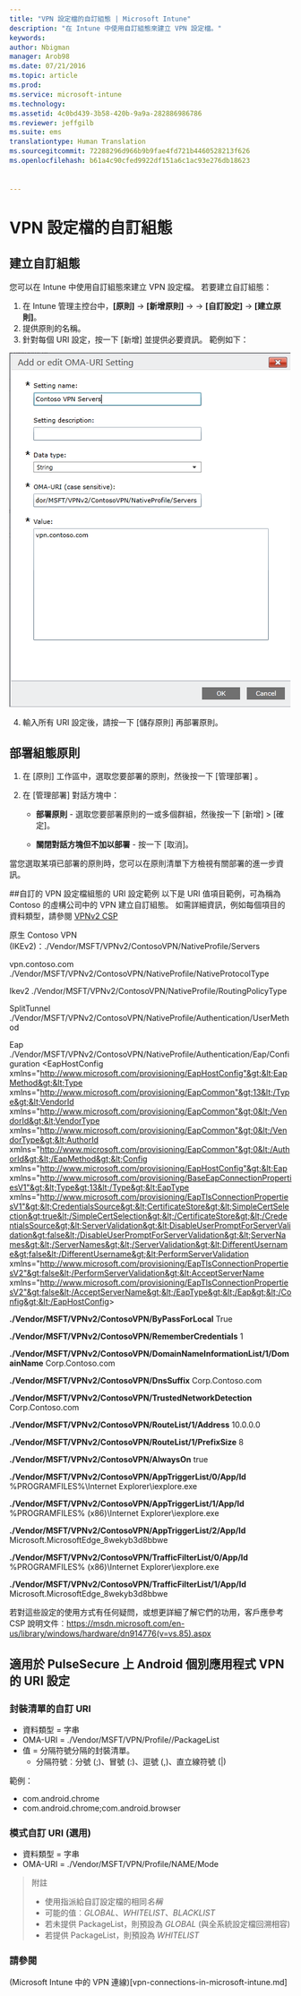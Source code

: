 ```yaml
---
title: "VPN 設定檔的自訂組態 | Microsoft Intune"
description: "在 Intune 中使用自訂組態來建立 VPN 設定檔。"
keywords: 
author: Nbigman
manager: Arob98
ms.date: 07/21/2016
ms.topic: article
ms.prod: 
ms.service: microsoft-intune
ms.technology: 
ms.assetid: 4c0bd439-3b58-420b-9a9a-282886986786
ms.reviewer: jeffgilb
ms.suite: ems
translationtype: Human Translation
ms.sourcegitcommit: 72288296d966b9b9fae4fd721b4460528213f626
ms.openlocfilehash: b61a4c90cfed9922df151a6c1ac93e276db18623


---
```


# VPN 設定檔的自訂組態

## 建立自訂組態
您可以在 Intune 中使用自訂組態來建立 VPN 設定檔。 若要建立自訂組態：

   1. 在 Intune 管理主控台中，**[原則]** -> **[新增原則]** -> *<Expand platform>* -> **[自訂設定]** -> **[建立原則]**。
   2. 提供原則的名稱。
   3. 針對每個 URI 設定，按一下 [新增] 並提供必要資訊。 範例如下：

   ![VPN 設定檔自訂組態對話方塊](./media/Intune_Add_VPN_URI.png)

   4.  輸入所有 URI 設定後，請按一下 [儲存原則] 再部署原則。

## 部署組態原則

1.  在 [原則]  工作區中，選取您要部署的原則，然後按一下 [管理部署] 。

2.  在 [管理部署]  對話方塊中：

    -   **部署原則** - 選取您要部署原則的一或多個群組，然後按一下 [新增] &gt; [確定]。

    -   **關閉對話方塊但不加以部署** - 按一下 [取消]。

當您選取某項已部署的原則時，您可以在原則清單下方檢視有關部署的進一步資訊。

##自訂的 VPN 設定檔組態的 URI 設定範例
以下是 URI 值項目範例，可為稱為 Contoso 的虛構公司中的 VPN 建立自訂組態。 如需詳細資訊，例如每個項目的資料類型，請參閱 [VPNv2 CSP](https://msdn.microsoft.com/en-us/library/windows/hardware/dn914776.aspx)

原生 Contoso VPN (IKEv2)：./Vendor/MSFT/VPNv2/ContosoVPN/NativeProfile/Servers

vpn.contoso.com ./Vendor/MSFT/VPNv2/ContosoVPN/NativeProfile/NativeProtocolType

Ikev2 ./Vendor/MSFT/VPNv2/ContosoVPN/NativeProfile/RoutingPolicyType

SplitTunnel ./Vendor/MSFT/VPNv2/ContosoVPN/NativeProfile/Authentication/UserMethod

Eap ./Vendor/MSFT/VPNv2/ContosoVPN/NativeProfile/Authentication/Eap/Configuration &lt;EapHostConfig xmlns="http://www.microsoft.com/provisioning/EapHostConfig"&gt;&lt;EapMethod&gt;&lt;Type xmlns="http://www.microsoft.com/provisioning/EapCommon"&gt;13&lt;/Type&gt;&lt;VendorId xmlns="http://www.microsoft.com/provisioning/EapCommon"&gt;0&lt;/VendorId&gt;&lt;VendorType xmlns="http://www.microsoft.com/provisioning/EapCommon"&gt;0&lt;/VendorType&gt;&lt;AuthorId xmlns="http://www.microsoft.com/provisioning/EapCommon"&gt;0&lt;/AuthorId&gt;&lt;/EapMethod&gt;&lt;Config xmlns="http://www.microsoft.com/provisioning/EapHostConfig"&gt;&lt;Eap xmlns="http://www.microsoft.com/provisioning/BaseEapConnectionPropertiesV1"&gt;&lt;Type&gt;13&lt;/Type&gt;&lt;EapType xmlns="http://www.microsoft.com/provisioning/EapTlsConnectionPropertiesV1"&gt;&lt;CredentialsSource&gt;&lt;CertificateStore&gt;&lt;SimpleCertSelection&gt;true&lt;/SimpleCertSelection&gt;&lt;/CertificateStore&gt;&lt;/CredentialsSource&gt;&lt;ServerValidation&gt;&lt;DisableUserPromptForServerValidation&gt;false&lt;/DisableUserPromptForServerValidation&gt;&lt;ServerNames&gt;&lt;/ServerNames&gt;&lt;/ServerValidation&gt;&lt;DifferentUsername&gt;false&lt;/DifferentUsername&gt;&lt;PerformServerValidation xmlns="http://www.microsoft.com/provisioning/EapTlsConnectionPropertiesV2"&gt;false&lt;/PerformServerValidation&gt;&lt;AcceptServerName xmlns="http://www.microsoft.com/provisioning/EapTlsConnectionPropertiesV2"&gt;false&lt;/AcceptServerName&gt;&lt;/EapType&gt;&lt;/Eap&gt;&lt;/Config&gt;&lt;/EapHostConfig&gt;

**./Vendor/MSFT/VPNv2/ContosoVPN/ByPassForLocal** True

**./Vendor/MSFT/VPNv2/ContosoVPN/RememberCredentials** 1

**./Vendor/MSFT/VPNv2/ContosoVPN/DomainNameInformationList/1/DomainName** Corp.Contoso.com

**./Vendor/MSFT/VPNv2/ContosoVPN/DnsSuffix** Corp.Contoso.com

**./Vendor/MSFT/VPNv2/ContosoVPN/TrustedNetworkDetection** Corp.Contoso.com

**./Vendor/MSFT/VPNv2/ContosoVPN/RouteList/1/Address** 10.0.0.0

**./Vendor/MSFT/VPNv2/ContosoVPN/RouteList/1/PrefixSize** 8

**./Vendor/MSFT/VPNv2/ContosoVPN/AlwaysOn** true

**./Vendor/MSFT/VPNv2/ContosoVPN/AppTriggerList/0/App/Id** %PROGRAMFILES%\Internet Explorer\iexplore.exe

**./Vendor/MSFT/VPNv2/ContosoVPN/AppTriggerList/1/App/Id** %PROGRAMFILES% (x86)\Internet Explorer\iexplore.exe

**./Vendor/MSFT/VPNv2/ContosoVPN/AppTriggerList/2/App/Id** Microsoft.MicrosoftEdge_8wekyb3d8bbwe

**./Vendor/MSFT/VPNv2/ContosoVPN/TrafficFilterList/0/App/Id** %PROGRAMFILES% (x86)\Internet Explorer\iexplore.exe

**./Vendor/MSFT/VPNv2/ContosoVPN/TrafficFilterList/1/App/Id** Microsoft.MicrosoftEdge_8wekyb3d8bbwe

若對這些設定的使用方式有任何疑問，或想更詳細了解它們的功用，客戶應參考 CSP 說明文件︰https://msdn.microsoft.com/en-us/library/windows/hardware/dn914776(v=vs.85).aspx

## 適用於 PulseSecure 上 Android 個別應用程式 VPN 的 URI 設定
### 封裝清單的自訂 URI 
-  資料類型 = 字串
-  OMA-URI = ./Vendor/MSFT/VPN/Profile/<Name>/PackageList 
-  值 = 分隔符號分隔的封裝清單。
   - 分隔符號︰分號 (;)、冒號 (:)、逗號 (,)、直立線符號 (|)

範例： 
- com.android.chrome
- com.android.chrome;com.android.browser

### 模式自訂 URI (選用)
- 資料類型 = 字串
- OMA-URI = ./Vendor/MSFT/VPN/Profile/NAME/Mode 

> 附註
> - 使用指派給自訂設定檔的相同*名稱*
> - 可能的值︰*GLOBAL*、*WHITELIST*、*BLACKLIST*
> - 若未提供 PackageList，則預設為 *GLOBAL* (與全系統設定檔回溯相容)
> - 若提供 PackageList，則預設為 *WHITELIST*


### 請參閱
(Microsoft Intune 中的 VPN 連線)[vpn-connections-in-microsoft-intune.md]



<!--HONumber=Jul16_HO3-->


